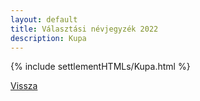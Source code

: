 ```yaml
---
layout: default
title: Választási névjegyzék 2022
description: Kupa
---
```


{% include settlementHTMLs/Kupa.html %}

[Vissza](./)